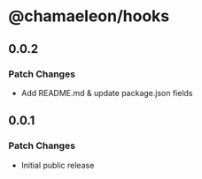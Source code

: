 # @chamaeleon/hooks

## 0.0.2

### Patch Changes

- Add README.md & update package.json fields

## 0.0.1

### Patch Changes

- Initial public release
